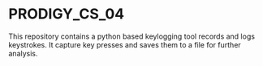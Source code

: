 # PRODIGY_CS_04
This repository contains a python based keylogging tool records and logs keystrokes. It capture key  presses and saves them to a file for further analysis.
